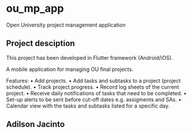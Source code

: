 # ou_mp_app

Open University project management application

## Project desciption

This project has been developed in Flutter framework (Android/iOS).

A mobile application for managing OU final projects. 


Features:
•	Add projects.
•	Add tasks and subtasks to a project (project schedule).
•	Track project progress.
•	Record log sheets of the current project.
•	Receive daily notifications of tasks that need to be completed.
•	Set-up alerts to be sent before cut-off dates e.g. assigments and SAs. 
•	Calendar view with the tasks and subtasks listed for a specific day.


## Adilson Jacinto
